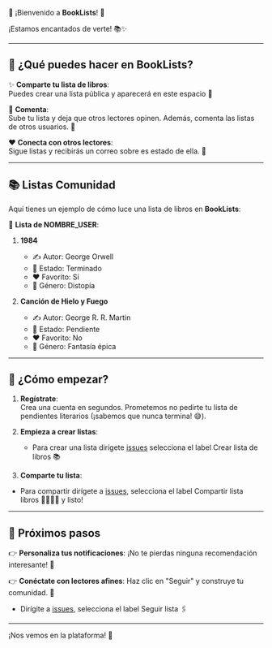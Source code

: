 🎉 ¡Bienvenido a **BookLists**! 🎉  

¡Estamos encantados de verte! 📚✨  

---

## 🌟 ¿Qué puedes hacer en BookLists?  

✨ **Comparte tu lista de libros**:  
Puedes crear una lista pública y aparecerá en este espacio 🔖  

💬 **Comenta**:  
Sube tu lista y deja que otros lectores opinen. Además, comenta las listas de otros usuarios. 🌟  

❤️ **Conecta con otros lectores**:  
Sigue listas y recibirás un correo sobre es estado de ella. 📖  

---

## 📚 Listas Comunidad 

Aquí tienes un ejemplo de cómo luce una lista de libros en **BookLists**:  

📜 **Lista de NOMBRE_USER**:  

1. **1984**  
   - ✍️ Autor: George Orwell  
   - 📖 Estado: Terminado  
   - ❤️ Favorito: Sí  
   - 🔖 Género: Distopía  

2. **Canción de Hielo y Fuego**  
   - ✍️ Autor: George R. R. Martin  
   - 📖 Estado: Pendiente  
   - ❤️ Favorito: No  
   - 🔖 Género: Fantasía épica  

---

## 🚀 ¿Cómo empezar?  

1. **Regístrate**:  
   Crea una cuenta en segundos. Prometemos no pedirte tu lista de pendientes literarios (¡sabemos que nunca termina! 😅).  

2. **Empieza a crear listas**:  
   - Para crear una lista dirígete [issues](https://github.com/savamidev/BookTrack/issues) selecciona el label Crear lista de libros 📚
     
4. **Comparte tu lista**:  
  - Para compartir dirígete a [issues](https://github.com/savamidev/BookTrack/issues), selecciona el label Compartir lista libros 👨‍👩‍👦‍👦 y listo!
    
 ---

## 🎯 Próximos pasos  

👉 **Personaliza tus notificaciones**: ¡No te pierdas ninguna recomendación interesante! 🔔  

👉 **Conéctate con lectores afines**: Haz clic en "Seguir" y construye tu comunidad. 👥  
  - Dirígite a [issues](https://github.com/savamidev/BookTrack/issues), selecciona el label Seguir lista 🖇️

---
  
¡Nos vemos en la plataforma! 🌟  
